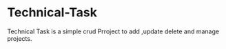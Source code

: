 # Technical-Task
Technical Task is a simple crud Prroject to add ,update delete and manage projects.
